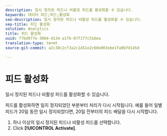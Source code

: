 ```yaml
---
description: 일시 정지된 피드나 비활성 피드를 활성화할 수 있습니다.
keywords: 데이터 피드;피드;활성화
seo-description: 일시 정지된 피드나 비활성 피드를 활성화할 수 있습니다.
seo-title: 피드 활성화
solution: Analytics
title: 피드 활성화
uuid: f7bd977e-3004-4134-a1fb-07f1f7c516ea
translation-type: tm+mt
source-git-commit: a2c38c2cf3a2c1451e2c60e003ebe1fa9bfd145d

---
```



# 피드 활성화

일시 정지된 피드나 비활성 피드를 활성화할 수 있습니다.

피드를 활성화하면 일지 정지되었던 부분부터 처리가 다시 시작됩니다. 예를 들어 일별 피드가 20일 동안 일시 정지되었다면, 20일 전부터의 피드 배달을 다시 시작합니다.

1. 하나 이상의 일시 정지된 피드나 비활성 피드를 선택합니다.
1. Click **[!UICONTROL Activate]**.